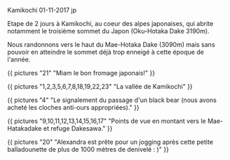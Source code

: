 Kamikochi
01-11-2017
jp


Etape de 2 jours à Kamikochi, au coeur des alpes japonaises, qui abrite notamment le troisième sommet du Japon (Oku-Hotaka Dake 3190m).

Nous randonnons vers le haut du Mae-Hotaka Dake (3090m) mais sans pouvoir en atteindre le sommet déjà trop enneigé à cette époque de l'année.

{{ pictures "21" "Miam le bon fromage japonais!" }}

{{ pictures "1,2,3,5,6,7,8,18,19,22,23" "La vallée de Kamikochi" }}

{{ pictures "4" "Le signalement du passage d'un black bear (nous avons acheté les cloches anti-ours appropriées)." }}

{{ pictures "9,10,11,12,13,14,15,16,17" "Points de vue en montant vers le Mae-Hatakadake et refuge Dakesawa." }}

{{ pictures "20" "Alexandra est prête pour un jogging après cette petite balladounette de plus de 1000 mètres de denivelé : )" }}
